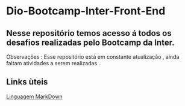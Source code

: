 # Dio-Bootcamp-Inter-Front-End
## Nesse repositório temos acesso á todos os desafios realizadas pelo Bootcamp da Inter.
Observações : Esse repositório está em constante atualização , ainda faltam atividades a serem realizadas . 
## Links ùteis 
[Linguagem MarkDown](https://docs.pipz.com/central-de-ajuda/learning-center/guia-basico-de-markdown#open)
